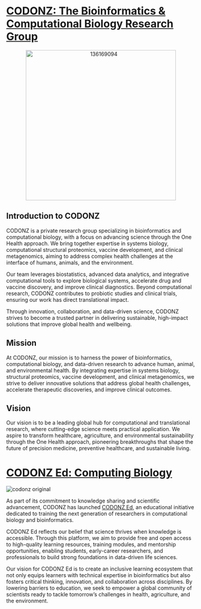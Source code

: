 # [CODONZ: The Bioinformatics & Computational Biology Research Group](https://github.com/codonz)

<p align="center">
  <img src="https://github.com/user-attachments/assets/eada97de-a7cb-4f5e-a074-adeb37cd9202" alt="136169094" width="400" height="400"/>
</p>


## Introduction to CODONZ

CODONZ is a private research group specializing in bioinformatics and computational biology, with a focus on advancing science through the One Health approach. We bring together expertise in systems biology, computational structural proteomics, vaccine development, and clinical metagenomics, aiming to address complex health challenges at the interface of humans, animals, and the environment.

Our team leverages biostatistics, advanced data analytics, and integrative computational tools to explore biological systems, accelerate drug and vaccine discovery, and improve clinical diagnostics. Beyond computational research, CODONZ contributes to probiotic studies and clinical trials, ensuring our work has direct translational impact.

Through innovation, collaboration, and data-driven science, CODONZ strives to become a trusted partner in delivering sustainable, high-impact solutions that improve global health and wellbeing.

## Mission

At CODONZ, our mission is to harness the power of bioinformatics, computational biology, and data-driven research to advance human, animal, and environmental health. By integrating expertise in systems biology, structural proteomics, vaccine development, and clinical metagenomics, we strive to deliver innovative solutions that address global health challenges, accelerate therapeutic discoveries, and improve clinical outcomes.

## Vision

Our vision is to be a leading global hub for computational and translational research, where cutting-edge science meets practical application. We aspire to transform healthcare, agriculture, and environmental sustainability through the One Health approach, pioneering breakthroughs that shape the future of precision medicine, preventive healthcare, and sustainable living.


# [CODONZ Ed: Computing Biology](https://www.youtube.com/channel/UCTQLHS9U-trtBczRhksLWwA) 

![codonz original](https://github.com/user-attachments/assets/609f922b-d30e-4fc0-b15b-a4cb129a069b)

As part of its commitment to knowledge sharing and scientific advancement, CODONZ has launched [CODONZ Ed](https://www.youtube.com/channel/UCTQLHS9U-trtBczRhksLWwA), an educational initiative dedicated to training the next generation of researchers in computational biology and bioinformatics.

CODONZ Ed reflects our belief that science thrives when knowledge is accessible. Through this platform, we aim to provide free and open access to high-quality learning resources, training modules, and mentorship opportunities, enabling students, early-career researchers, and professionals to build strong foundations in data-driven life sciences.

Our vision for CODONZ Ed is to create an inclusive learning ecosystem that not only equips learners with technical expertise in bioinformatics but also fosters critical thinking, innovation, and collaboration across disciplines. By lowering barriers to education, we seek to empower a global community of scientists ready to tackle tomorrow’s challenges in health, agriculture, and the environment.
